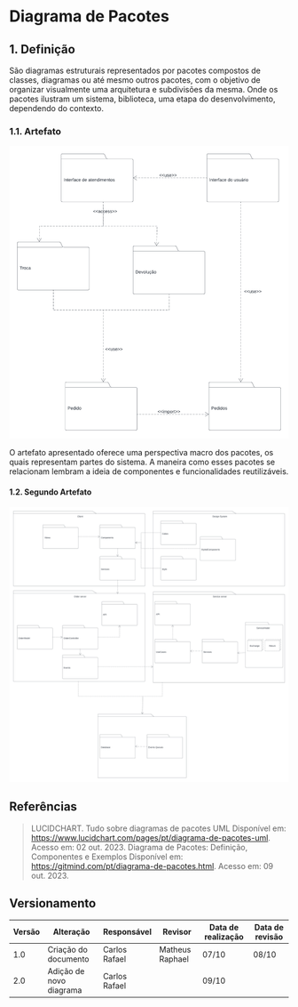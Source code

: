 # Diagrama de Pacotes

## 1. Definição

São diagramas estruturais representados por pacotes compostos de classes, diagramas ou até mesmo outros pacotes, com o objetivo de organizar visualmente uma arquitetura e subdivisões da mesma. Onde os pacotes ilustram um sistema, biblioteca, uma etapa do desenvolvimento, dependendo do contexto.

### 1.1. Artefato

![Diagrama de Pacotes](../../Assets/modelagem/diagramaPacotes/package_diagram.png)

O artefato apresentado oferece uma perspectiva macro dos pacotes, os quais representam partes do sistema. A maneira como esses pacotes se relacionam lembram a ideia de componentes e funcionalidades reutilizáveis.

#### 1.2. Segundo Artefato

![Diagrama de Pacotes](../../Assets/modelagem/diagramaPacotes/package_diagram2.png)

## Referências

> LUCIDCHART. Tudo sobre diagramas de pacotes UML Disponível em: https://www.lucidchart.com/pages/pt/diagrama-de-pacotes-uml. Acesso em: 02 out. 2023.
> Diagrama de Pacotes: Definição, Componentes e Exemplos Disponível em: https://gitmind.com/pt/diagrama-de-pacotes.html. Acesso em: 09 out. 2023.

## Versionamento

| Versão | Alteração               | Responsável   | Revisor         | Data de realização | Data de revisão |
| ------ | ----------------------- | ------------- | --------------- | ------------------ | --------------- |
| 1.0    | Criação do documento    | Carlos Rafael | Matheus Raphael | 07/10              | 08/10           |
| 2.0    | Adição de novo diagrama | Carlos Rafael |                 | 09/10              |                 |
